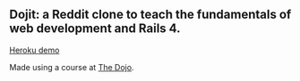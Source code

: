 ## Dojit: a Reddit clone to teach the fundamentals of web development and Rails 4.

[Heroku demo](https://kostia-dojit.herokuapp.com/)

Made using a course at [The Dojo](http://dojo.shinobidevs.com).